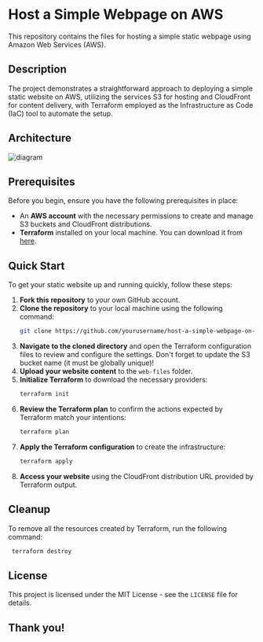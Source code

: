 # Host a Simple Webpage on AWS

This repository contains the files for hosting a simple static webpage using Amazon Web Services (AWS).

## Description
The project demonstrates a straightforward approach to deploying a simple static website on AWS, utilizing the services S3 for hosting and CloudFront for content delivery, with Terraform employed as the Infrastructure as Code (IaC) tool to automate the setup.

## Architecture 

![diagram](https://github.com/NicolasAbboud/host-a-simple-webpage-on-AWS/assets/143742395/2d511ad5-49e5-41ed-92e1-50760d7aa58e)

## Prerequisites

Before you begin, ensure you have the following prerequisites in place:

- An **AWS account** with the necessary permissions to create and manage S3 buckets and CloudFront distributions.
- **Terraform** installed on your local machine. You can download it from [here](https://developer.hashicorp.com/terraform/install).

## Quick Start

To get your static website up and running quickly, follow these steps:

1. **Fork this repository** to your own GitHub account.  
2. **Clone the repository** to your local machine using the following command:
   ````bash
   git clone https://github.com/yourusername/host-a-simple-webpage-on-AWS.git
   ````  
3. **Navigate to the cloned directory** and open the Terraform configuration files to review and configure the settings. Don't forget to update the S3 bucket name (it must be globally unique)!  
4. **Upload your website content** to the `web-files` folder.  
5. **Initialize Terraform** to download the necessary providers:
   ````bash
   terraform init
   ````  
6. **Review the Terraform plan** to confirm the actions expected by Terraform match your intentions:
   ````bash
   terraform plan
   ````  
7. **Apply the Terraform configuration** to create the infrastructure:
   ````bash
   terraform apply
   ````  
8. **Access your website** using the CloudFront distribution URL provided by Terraform output.  

## Cleanup

To remove all the resources created by Terraform, run the following command:
  ````bash
   terraform destroy
   ````  

## License

This project is licensed under the MIT License - see the `LICENSE` file for details.  

## Thank you!


